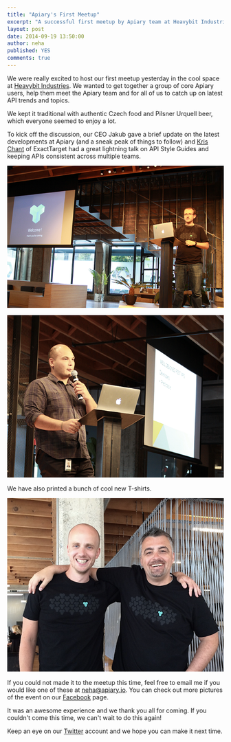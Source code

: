 ```yaml
---
title: "Apiary's First Meetup"
excerpt: "A successful first meetup by Apiary team at Heavybit Industries"
layout: post
date: 2014-09-19 13:50:00
author: neha
published: YES
comments: true
---
```



We were really excited to host our first meetup yesterday in the cool space at [Heavybit Industries][]. We wanted to get together a group of core Apiary users, help them meet the Apiary team and for all of us to catch up on latest API trends and topics.

We kept it traditional with authentic Czech food and Pilsner Urquell beer, which everyone seemed to enjoy a lot.

To kick off the discussion, our CEO Jakub gave a brief update on the latest developments at Apiary (and a sneak peak of things to follow) and [Kris Chant][] of ExactTarget had a great lightning talk on API Style Guides and keeping APIs consistent across multiple teams.

![API Meetup](/images/2014-09-19-Meetup-Blogpost/meetup.png)

![kris](/images/2014-09-19-Meetup-Blogpost/kris.png)

We have also printed a bunch of cool new T-shirts. 

![T-Shirts](/images/2014-09-19-Meetup-Blogpost/t-shirts.png)

If you could not made it to the meetup this time, feel free to email me if you would like one of these at [neha@apiary.io][]. You can check out more pictures of the event on our [Facebook][] page.

It was an awesome experience and we thank you all for coming. If you couldn't come this time, we can't wait to do this again!

Keep an eye on our [Twitter][] account and we hope you can make it next time.

[Heavybit Industries]: http://www.heavybit.com/
[Kris Chant]: https://twitter.com/sprshrp
[neha@apiary.io]: mailto:neha@apiary.io
[Twitter]: https://twitter.com/apiaryio
[Facebook]: https://www.facebook.com/media/set/?set=a.693817970710044.1073741827.121823441242836&type=3



